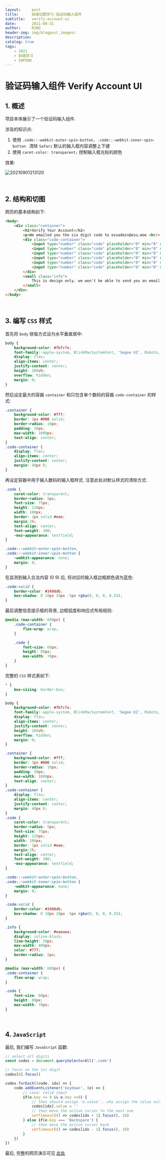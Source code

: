 ```yaml
---
layout:     post
title:      前端切图学习-验证码输入组件
subtitle:   verify-account-ui
date:       2021-08-31
author:     R1NG
header-img: img/blogpost_images/
description: 
catalog: true
tags:
    - 2021
    - 前端学习
    - 50P50D
---
```



# 验证码输入组件 Verify Account UI

## 1. 概述

项目本体展示了一个验证码输入组件. 

涉及的知识点:
1. 使用 `.code::-webkit-outer-spin-button, .code::-webkit-inner-spin-button ` 清除 `Safari` 默认的输入框内容调整上下键
2. 使用 `caret-color: transparent;` 控制输入框光标的颜色


效果:

![20210901213120](https://cdn.jsdelivr.net/gh/KirisameR/KirisameR.github.io/img/blogpost_images/20210901213120.png)

<br>

## 2. 结构和切图

网页的基本结构如下:

~~~html
<body>
    <div class="container">
        <h2>Verify Your Account</h2>
        <p>We emailed you the six digit code to esuadmin@esu.moe <br/> Enter the credential below to confirm your email address.</p>
        <div class="code-container">
            <input type="number" class="code" placeholder="0" min="0" max="9" required>
            <input type="number" class="code" placeholder="0" min="0" max="9" required>
            <input type="number" class="code" placeholder="0" min="0" max="9" required>
            <input type="number" class="code" placeholder="0" min="0" max="9" required>
            <input type="number" class="code" placeholder="0" min="0" max="9" required>
            <input type="number" class="code" placeholder="0" min="0" max="9" required>
        </div>
        <small class="info">
            This is design only. we won't be able to send you an email as we don't really have your email, right?
        </small>
    </div>
</body>
~~~

<br>

## 3. 编写 `CSS` 样式

首先将 `body` 排版方式设为水平垂直居中:

~~~css
body {
    background-color: #fbfcfe;
    font-family:-apple-system, BlinkMacSystemFont, 'Segoe UI', Roboto, Oxygen, Ubuntu, Cantarell, 'Open Sans', 'Helvetica Neue', sans-serif;
    display: flex;
    align-items: center;
    justify-content: center;
    height: 100vh;
    overflow: hidden;
    margin: 0;
}
~~~

然后设定最大的容器 `container` 和只包含单个数码的容器 `code-container` 的样式:
~~~css
.container {
    background-color: #fff;
    border: 3px #000 solid;
    border-radius: 10px;
    padding: 30px;
    max-width: 1000px;
    text-align: center;
}
.code-container {
    display: flex;
    align-items: center;
    justify-content: center;
    margin: 40px 0;
}
~~~

再设定容器中用于输入数码的输入框样式. 注意此处对默认样式的清除方式:

~~~css
.code {
    caret-color: transparent;
    border-radius: 5px;
    font-size: 75px;
    height: 120px;
    width: 100px;
    border: 1px solid #eee;
    margin:1%;
    text-align: center;
    font-weight: 300;
    -moz-appearance: textfield;
}

.code::-webkit-outer-spin-button,
.code::-webkit-inner-spin-button {
    -webkit-appearance: none;
    margin: 0;
}
~~~

在监测到输入合法内容 ($0 ~ 9$) 后, 将对应的输入框边框颜色调为蓝色:

~~~css
.code:valid {
    border-color: #3498db;
    box-shadow: 0 10px 10px -5px rgba(0, 0, 0, 0.25);
}
~~~

最后调整信息提示框的背景, 边框弧度和响应式布局规则:

~~~css
@media (max-width: 600px) {
    .code-container {
        flex-wrap: wrap;
    }

    .code {
        font-size: 60px;
        height: 80px;
        max-width: 70px;
    }
}
~~~

完整的 `CSS` 样式表如下:

~~~css
* {
    box-sizing: border-box;
}

body {
    background-color: #fbfcfe;
    font-family:-apple-system, BlinkMacSystemFont, 'Segoe UI', Roboto, Oxygen, Ubuntu, Cantarell, 'Open Sans', 'Helvetica Neue', sans-serif;
    display: flex;
    align-items: center;
    justify-content: center;
    height: 100vh;
    overflow: hidden;
    margin: 0;
}

.container {
    background-color: #fff;
    border: 3px #000 solid;
    border-radius: 10px;
    padding: 30px;
    max-width: 1000px;
    text-align: center;
}
.code-container {
    display: flex;
    align-items: center;
    justify-content: center;
    margin: 40px 0;
}
.code {
    caret-color: transparent;
    border-radius: 5px;
    font-size: 75px;
    height: 120px;
    width: 100px;
    border: 1px solid #eee;
    margin:1%;
    text-align: center;
    font-weight: 300;
    -moz-appearance: textfield;
}

.code::-webkit-outer-spin-button,
.code::-webkit-inner-spin-button {
    -webkit-appearance: none;
    margin: 0;
}

.code:valid {
    border-color: #3498db;
    box-shadow: 0 10px 10px -5px rgba(0, 0, 0, 0.25);
}

.info {
    background-color: #eaeaea;
    display: inline-block;
    line-height: 20px;
    max-width: 400px;
    color: #777;
    border-radius: 5px;
}

@media (max-width: 600px) {
.code-container {
    flex-wrap: wrap;
}

.code {
    font-size: 60px;
    height: 80px;
    max-width: 70px;
}
~~~

<br>

## 4. `JavaScript`

最后, 我们编写 `JavaScript` 函数:

~~~javascript
// select all digits
const codes = document.querySelectorAll('.code')

// focus on the 1st digit
codes[0].focus()

codes.forEach((code, idx) => {
    code.addEventListener('keydown', (e) => {
        // case: valid input
        if(e.key >= 0 && e.key <=9) {
            // then should assign 'e.value'...why assign the value null?
            codes[idx].value = ''
            // then move the active cursor to the next one
            setTimeout(() => codes[idx + 1].focus(), 10)
        } else if(e.key === 'Backspace') {
            // then move the active cursor back
            setTimeout(() => codes[idx - 1].focus(), 10)
        }
    })
})
~~~

最后, 完整的网页演示可见 [此处](../../../../../projects/50P50D/verify-account-ui/index.html)

